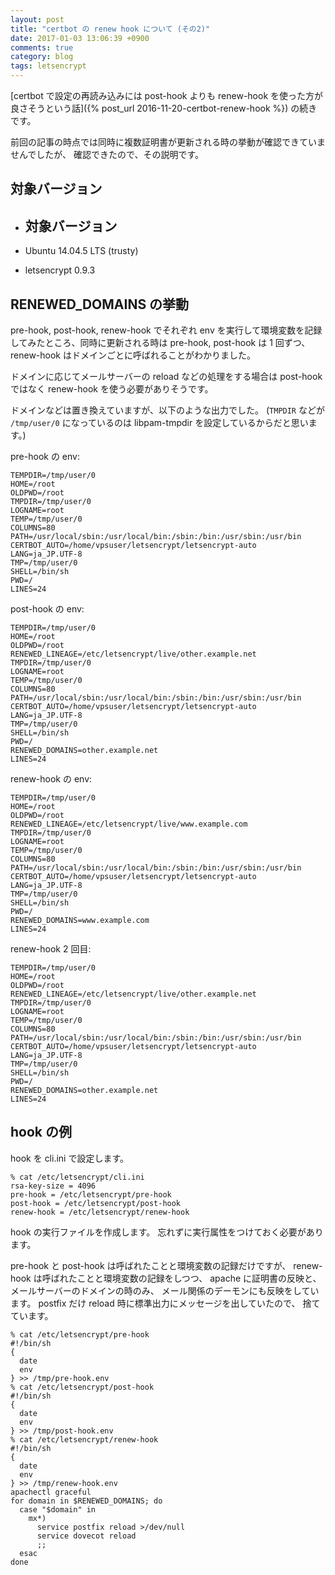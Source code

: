 ```yaml
---
layout: post
title: "certbot の renew hook について (その2)"
date: 2017-01-03 13:06:39 +0900
comments: true
category: blog
tags: letsencrypt
---
```

[certbot で設定の再読み込みには post-hook よりも renew-hook を使った方が良さそうという話]({% post_url 2016-11-20-certbot-renew-hook %}) の続きです。

前回の記事の時点では同時に複数証明書が更新される時の挙動が確認できていませんでしたが、
確認できたので、その説明です。

<!--more-->

## 対象バージョン

- ## 対象バージョン

- Ubuntu 14.04.5 LTS (trusty)
- letsencrypt 0.9.3

## RENEWED_DOMAINS の挙動

pre-hook, post-hook, renew-hook でそれぞれ env を実行して環境変数を記録してみたところ、同時に更新される時は pre-hook, post-hook は 1 回ずつ、 renew-hook はドメインごとに呼ばれることがわかりました。

ドメインに応じてメールサーバーの reload などの処理をする場合は post-hook ではなく renew-hook を使う必要がありそうです。

ドメインなどは置き換えていますが、以下のような出力でした。
(`TMPDIR` などが `/tmp/user/0` になっているのは libpam-tmpdir を設定しているからだと思います。)

pre-hook の env:

```
TEMPDIR=/tmp/user/0
HOME=/root
OLDPWD=/root
TMPDIR=/tmp/user/0
LOGNAME=root
TEMP=/tmp/user/0
COLUMNS=80
PATH=/usr/local/sbin:/usr/local/bin:/sbin:/bin:/usr/sbin:/usr/bin
CERTBOT_AUTO=/home/vpsuser/letsencrypt/letsencrypt-auto
LANG=ja_JP.UTF-8
TMP=/tmp/user/0
SHELL=/bin/sh
PWD=/
LINES=24
```

post-hook の env:

```
TEMPDIR=/tmp/user/0
HOME=/root
OLDPWD=/root
RENEWED_LINEAGE=/etc/letsencrypt/live/other.example.net
TMPDIR=/tmp/user/0
LOGNAME=root
TEMP=/tmp/user/0
COLUMNS=80
PATH=/usr/local/sbin:/usr/local/bin:/sbin:/bin:/usr/sbin:/usr/bin
CERTBOT_AUTO=/home/vpsuser/letsencrypt/letsencrypt-auto
LANG=ja_JP.UTF-8
TMP=/tmp/user/0
SHELL=/bin/sh
PWD=/
RENEWED_DOMAINS=other.example.net
LINES=24
```

renew-hook の env:

```
TEMPDIR=/tmp/user/0
HOME=/root
OLDPWD=/root
RENEWED_LINEAGE=/etc/letsencrypt/live/www.example.com
TMPDIR=/tmp/user/0
LOGNAME=root
TEMP=/tmp/user/0
COLUMNS=80
PATH=/usr/local/sbin:/usr/local/bin:/sbin:/bin:/usr/sbin:/usr/bin
CERTBOT_AUTO=/home/vpsuser/letsencrypt/letsencrypt-auto
LANG=ja_JP.UTF-8
TMP=/tmp/user/0
SHELL=/bin/sh
PWD=/
RENEWED_DOMAINS=www.example.com
LINES=24
```

renew-hook 2 回目:

```
TEMPDIR=/tmp/user/0
HOME=/root
OLDPWD=/root
RENEWED_LINEAGE=/etc/letsencrypt/live/other.example.net
TMPDIR=/tmp/user/0
LOGNAME=root
TEMP=/tmp/user/0
COLUMNS=80
PATH=/usr/local/sbin:/usr/local/bin:/sbin:/bin:/usr/sbin:/usr/bin
CERTBOT_AUTO=/home/vpsuser/letsencrypt/letsencrypt-auto
LANG=ja_JP.UTF-8
TMP=/tmp/user/0
SHELL=/bin/sh
PWD=/
RENEWED_DOMAINS=other.example.net
LINES=24
```

## hook の例

hook を cli.ini で設定します。

```
% cat /etc/letsencrypt/cli.ini
rsa-key-size = 4096
pre-hook = /etc/letsencrypt/pre-hook
post-hook = /etc/letsencrypt/post-hook
renew-hook = /etc/letsencrypt/renew-hook
```

hook の実行ファイルを作成します。
忘れずに実行属性をつけておく必要があります。

pre-hook と post-hook は呼ばれたことと環境変数の記録だけですが、
renew-hook は呼ばれたことと環境変数の記録をしつつ、
apache に証明書の反映と、
メールサーバーのドメインの時のみ、
メール関係のデーモンにも反映をしています。
postfix だけ reload 時に標準出力にメッセージを出していたので、
捨てています。

```
% cat /etc/letsencrypt/pre-hook
#!/bin/sh
{
  date
  env
} >> /tmp/pre-hook.env
% cat /etc/letsencrypt/post-hook
#!/bin/sh
{
  date
  env
} >> /tmp/post-hook.env
% cat /etc/letsencrypt/renew-hook
#!/bin/sh
{
  date
  env
} >> /tmp/renew-hook.env
apachectl graceful
for domain in $RENEWED_DOMAINS; do
  case "$domain" in
    mx*)
      service postfix reload >/dev/null
      service dovecot reload
      ;;
  esac
done
```
